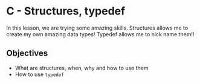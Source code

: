 # C - Structures, typedef
In this lesson, we are trying some amazing skills.
Structures allows me to create my own amazing data types! Typedef allows me to nick name them!!

## Objectives
* What are structures, when, why and how to use them
* How to use ```typedef```
